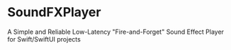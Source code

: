 # SoundFXPlayer
A Simple and Reliable Low-Latency "Fire-and-Forget" Sound Effect Player for Swift/SwiftUI projects
